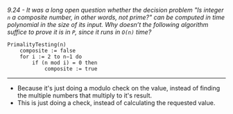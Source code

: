 *9.24 - It was a long open question whether the decision problem "Is integer `n` a composite number, in other words, not prime?" can be computed in time polynomial in the size of its input. Why doesn’t the following algorithm suffice to prove it is in `P`, since it runs in `O(n)` time?*
```
PrimalityTesting(n)
    composite := false
    for i := 2 to n−1 do
        if (n mod i) = 0 then
            composite := true
```
***
- Because it's just doing a modulo check on the value, instead of finding the multiple numbers that multiply to it's result.
- This is just doing a check, instead of calculating the requested value.
